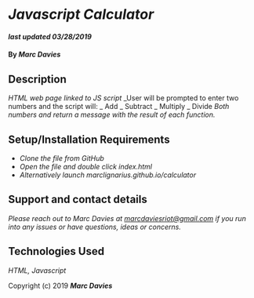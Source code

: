 # _Javascript Calculator_

#### _last updated 03/28/2019_

#### By _**Marc Davies**_

## Description

_HTML web page linked to JS script_
_User will be prompted to enter two numbers and the script will:
_ Add
_ Subtract
_ Multiply
_ Divide
_Both numbers and return a message with the result of each function._

## Setup/Installation Requirements

* _Clone the file from GitHub_
* _Open the file and double click index.html_
* _Alternatively launch marclignarius.github.io/calculator_

## Support and contact details

_Please reach out to Marc Davies at marcdaviesriot@gmail.com if you run into any issues or have questions, ideas or concerns._

## Technologies Used

_HTML, Javascript_

Copyright (c) 2019 **_Marc Davies_**
